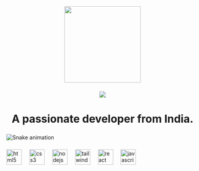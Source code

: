 <div align="center">
  <img height="200" src="https://cdn.discordapp.com/attachments/1280696282972815403/1304579920327868488/polar-bear.jpg?ex=672fe83a&is=672e96ba&hm=83eb12d73e7255676ed8525989a9b09fc291d902d9e6a1b594c600eb469a5517&"  />
</div>

###

<div align="center">
  <img src="https://profile-counter.glitch.me/beaterhere/count.svg?"  />
</div>

###

<h1 align="center">A passionate developer from India.</h1>

###

<img src="https://raw.githubusercontent.com/beaterhere/beaterhere/output/snake.svg" alt="Snake animation" />

###

<div align="left">
  <img src="https://cdn.simpleicons.org/html5/E34F26" height="40" alt="html5 logo"  />
  <img width="12" />
  <img src="https://cdn.simpleicons.org/css3/1572B6" height="40" alt="css3 logo"  />
  <img width="12" />
  <img src="https://skillicons.dev/icons?i=nodejs" height="40" alt="nodejs logo"  />
  <img width="12" />
  <img src="https://skillicons.dev/icons?i=tailwind" height="40" alt="tailwindcss logo"  />
  <img width="12" />
  <img src="https://cdn.simpleicons.org/react/61DAFB" height="40" alt="react logo"  />
  <img width="12" />
  <img src="https://cdn.simpleicons.org/javascript/F7DF1E" height="40" alt="javascript logo"  />
</div>

###

